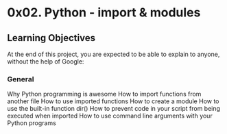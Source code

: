 # 0x02. Python - import & modules

## Learning Objectives

At the end of this project, you are expected to be able to explain to anyone, without the help of Google:

### General

Why Python programming is awesome
How to import functions from another file
How to use imported functions
How to create a module
How to use the built-in function dir()
How to prevent code in your script from being executed when imported
How to use command line arguments with your Python programs
